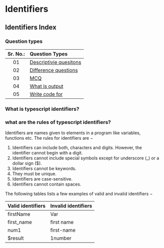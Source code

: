 
# Identifiers

## Identifiers Index

### Question types

| Sr. No.: | Question Types |
| :---: | :--- |
| 01 | [Descriptivie quesitons](./descriptiveQuestions.md) |
| 02 | [Difference questions](./differenceQuestions.md) |
| 03 | [MCQ](./MCQ.md) |
| 04 | [What is output](./whatIsOutPut.md) |
| 05 | [Write code for](./writeCodeFor.md) |

### What is typescript identifiers?


### what are the rules of typescript identifiers?

Identifiers are names given to elements in a program like variables, functions etc. 
The rules for identifiers are −

1) Identifiers can include both, characters and digits. However, the identifier cannot begin with a digit.
2) Identifiers cannot include special symbols except for underscore (_) or a dollar sign ($).
3) Identifiers cannot be keywords.
4) They must be unique.
5) Identifiers are case-sensitive.
6) Identifiers cannot contain spaces.

The following tables lists a few examples of valid and invalid identifiers −

| Valid identifiers | Invalid identifiers |
| ----------------- | ------------------- |
| firstName         | Var                 |
| first_name        | first name          |
| num1              | first-name          |
| $result           | 1number             |
